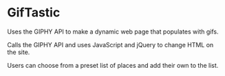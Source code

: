 # GifTastic

Uses the GIPHY API to make a dynamic web page that populates with gifs.

Calls the GIPHY API and uses JavaScript and jQuery to change HTML on the site.

Users can choose from a preset list of places and add their own to the list.
